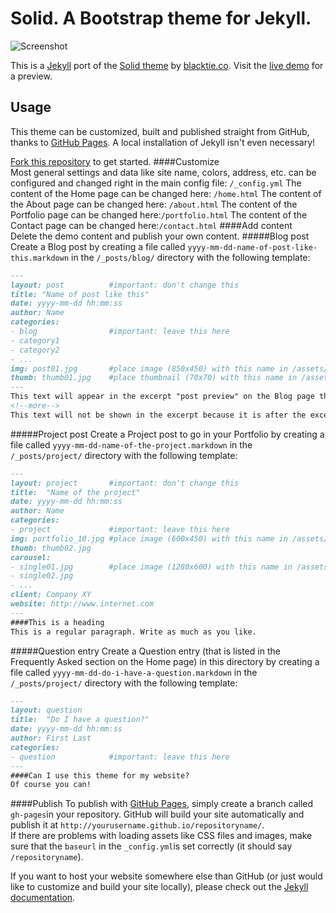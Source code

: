 Solid. A Bootstrap theme for Jekyll.
============
![Screenshot](https://st4ple.github.io/solid-jekyll/assets/img/browser.png)

This is a [Jekyll](http://jekyllrb.com/) port of the [Solid theme](http://www.blacktie.co/2014/05/solid-multipurpose-theme/) by [blacktie.co](http://www.blacktie.co/). Visit the [live demo](https://st4ple.github.io/solid-jekyll/) for a preview. 

## Usage
This theme can be customized, built and published straight from GitHub, thanks to [GitHub Pages](https://pages.github.com/). A local installation of Jekyll isn't even necessary!

[Fork this repository](https://github.com/st4ple/solid-jekyll/fork) to get started. 
####Customize  
Most general settings and data like site name, colors, address, etc. can be configured and changed right in the main config file: `/_config.yml`
The content of the Home page can be changed here: `/home.html`
The content of the About page can be changed here: `/about.html`
The content of the Portfolio page can be changed here:`/portfolio.html`
The content of the Contact page can be changed here:`/contact.html`
####Add content  
Delete the demo content and publish your own content.
#####Blog post
Create a Blog post by creating a file called `yyyy-mm-dd-name-of-post-like-this.markdown` in the `/_posts/blog/` directory with the following template:
```markdown
---
layout: post          #important: don't change this
title: "Name of post like this"
date: yyyy-mm-dd hh:mm:ss
author: Name
categories:
- blog                #important: leave this here
- category1
- category2
- ...
img: post01.jpg       #place image (850x450) with this name in /assets/img/blog/
thumb: thumb01.jpg    #place thumbnail (70x70) with this name in /assets/img/blog/thumbs/
---
This text will appear in the excerpt "post preview" on the Blog page that lists all the posts.
<!--more-->
This text will not be shown in the excerpt because it is after the excerpt separator.
```
#####Project post
Create a Project post to go in your Portfolio by creating a file called `yyyy-mm-dd-name-of-the-project.markdown` in the `/_posts/project/` directory with the following template:
```markdown
---
layout: project       #important: don't change this
title:  "Name of the project"
date: yyyy-mm-dd hh:mm:ss
author: Name
categories:
- project             #important: leave this here
img: portfolio_10.jpg #place image (600x450) with this name in /assets/img/project/
thumb: thumb02.jpg
carousel:
- single01.jpg        #place image (1280x600) with this name in /assets/img/project/carousel/
- single02.jpg  
- ...
client: Company XY
website: http://www.internet.com
---
####This is a heading
This is a regular paragraph. Write as much as you like.
```
#####Question entry
Create a Question entry (that is listed in the Frequently Asked section on the Home page) in this directory by creating a file called `yyyy-mm-dd-do-i-have-a-question.markdown` in the `/_posts/project/` directory with the following template:
```markdown
---
layout: question
title:  "Do I have a question?"
date: yyyy-mm-dd hh:mm:ss
author: First Last
categories:
- question            #important: leave this here
---
####Can I use this theme for my website?
Of course you can!
```
####Publish
To publish with [GitHub Pages](https://pages.github.com/), simply create a branch called `gh-pages`in your repository. GitHub will build your site automatically and publish it at `http://yourusername.github.io/repositoryname/`.  
If there are problems with loading assets like CSS files and images, make sure that the `baseurl` in the `_config.yml`is set correctly (it should say `/repositoryname`).

If you want to host your website somewhere else than GitHub (or just would like to customize and build your site locally), please check out the [Jekyll documentation](http://jekyllrb.com/). 

